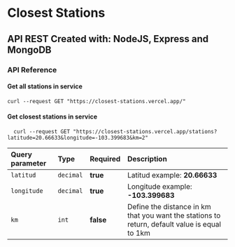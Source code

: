 # Closest Stations

## API REST Created with: NodeJS, Express and MongoDB

### API Reference

#### Get all stations in service

```http
curl --request GET "https://closest-stations.vercel.app/"
```

#### Get closest stations in service

```http
  curl --request GET "https://closest-stations.vercel.app/stations?latitude=20.66633&longitude=-103.399683&km=2"
```

| Query parameter | Type      | Required  | Description                                                                                   |
| :-------------- | :-------- | :-------- | :-------------------------------------------------------------------------------------------- |
| `latitud`       | `decimal` | **true**  | Latitud example: **20.66633**                                                                 |
| `longitude`     | `decimal` | **true**  | Longitude example: **-103.399683**                                                            |
| `km`            | `int`     | **false** | Define the distance in km that you want the stations to return, default value is equal to 1km |
